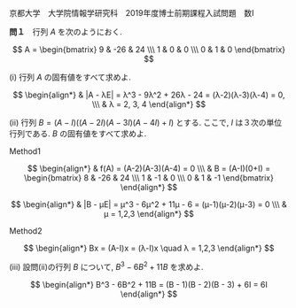 京都大学　大学院情報学研究科　2019年度博士前期課程入試問題　数I

**問１**　行列 $A$ を次のようにおく.

$$
    A = \begin{bmatrix} 9 & -26 & 24 \\\ 1 & 0 & 0 \\\ 0 & 1 & 0 \end{bmatrix}
$$

(i) 行列 $A$ の固有値をすべて求めよ.

$$
    \begin{align*}
        & |A - λE| = λ^3 - 9λ^2 + 26λ - 24 = (λ-2)(λ-3)(λ-4) = 0, \\\
        & λ = 2, 3, 4
    \end{align*}
$$

(ii) 行列 $B = (A-I)((A-2I)(A-3I)(A-4I)+I)$ とする. ここで, $I$ は３次の単位行列である. $B$ の固有値をすべて求めよ.

Method1

$$
    \begin{align*}
        & f(A) = (A-2)(A-3)(A-4) = 0 \\\
        & B = (A-I)(0+I) = \begin{bmatrix} 8 & -26 & 24 \\\ 1 & -1 & 0 \\\ 0 & 1 & -1 \end{bmatrix}
    \end{align*}
$$

$$
    \begin{align*}
        & |B - μE| = μ^3 - 6μ^2 + 11μ - 6 = (μ-1)(μ-2)(μ-3) = 0 \\\
        & μ = 1,2,3
    \end{align*}
$$

Method2

$$
    \begin{align*}
        Bx = (A-I)x = (λ-I)x \quad λ = 1,2,3
    \end{align*}
$$

(iii) 設問(ii)の行列 $B$ について, $B^3-6B^2+11B$ を求めよ.

$$
    \begin{align*}
        B^3 - 6B^2 + 11B = (B - 1)(B - 2)(B - 3) + 6I = 6I
    \end{align*}
$$
